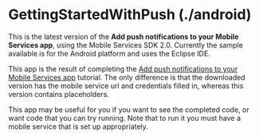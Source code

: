 # GettingStartedWithPush (./android)

This is the latest version of the **Add push notifications to your Mobile Services app**, using the Mobile Services SDK 2.0. Currently the sample available is for the Android platform and uses the Eclipse IDE.

This app is the result of completing the [Add push notifications to your Mobile Services app](http://azure.microsoft.com/en-us/documentation/articles/mobile-services-javascript-backend-android-get-started-push/) tutorial. The only difference is that the downloaded version has the mobile service url and credentials filled in, whereas this version contains placeholders.

This app may be useful for you if you want to see the completed code, or want code that you can try running.
Note that to run it you must have a mobile service that is set up appropriately.



